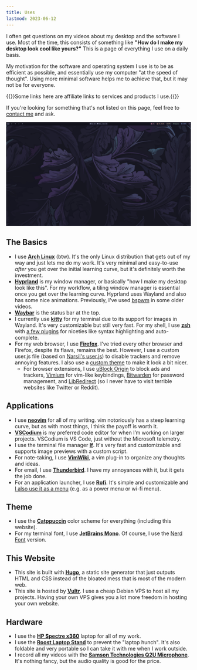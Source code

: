 ```yaml
---
title: Uses
lastmod: 2023-06-12
---
```


I often get questions on my videos about my desktop and the software I use. Most of the time, this consists of something like **"How do I make my desktop look cool like yours?"** This is a page of everything I use on a daily basis.

My motivation for the software and operating system I use is to be as efficient as possible, and essentially use my computer "at the speed of thought". Using more minimal software helps me to achieve that, but it may not be for everyone.

{{<note title="Disclosure">}}Some links here are affiliate links to services and products I use.{{</note>}}

If you're looking for something that's not listed on this page, feel free to [contact me](mailto:eric@ericmurphy.xyz) and ask.

![My Desktop](desktop.png "My cool desktop!! Which is actually just the most efficient way I've found to do my work.")

## The Basics

- I use **[Arch Linux](https://archlinux.org)** (btw). It's the only Linux distribution that gets out of my way and just lets me do my work. It's very minimal and easy-to-use *after* you get over the initial learning curve, but it's definitely worth the investment.
- **[Hyprland](https://hyprland.org/)** is my window manager, or basically "how I make my desktop look like this". For my workflow, a tiling window manager is essential once you get over the learning curve. Hyprland uses Wayland and also has some nice animations. Previously, I've used [bspwm](https://github.com/baskerville/bspwm) in some older videos.
- **[Waybar](https://github.com/Alexays/Waybar)** is the status bar at the top.
- I currently use **[kitty](https://sw.kovidgoyal.net/kitty/)** for my terminal due to its support for images in Wayland. It's very customizable but still very fast. For my shell, I use **[zsh](https://www.youtube.com/watch?v=dRdGq8khTJc)** with [a few plugins](https://www.youtube.com/watch?v=wHnMd8uz6j0) for niceties like syntax highlighting and auto-complete.
- For my web browser, I use **[Firefox](https://www.youtube.com/watch?v=w0SJFED5xK0)**. I've tried every other browser and Firefox, despite its flaws, remains the best. However, I use a custom user.js file (based on [Narsil's user.js](https://codeberg.org/Narsil/user.js/src/branch/main/desktop)) to disable trackers and remove annoying features. I also use a [custom theme](https://github.com/ericmurphyxyz/userchrome.css) to make it look a bit nicer. 
    - For browser extensions, I use [uBlock Origin](https://ublockorigin.com/) to block ads and trackers, [Vimium](https://addons.mozilla.org/en-US/firefox/addon/vimium-ff/) for vim-like keybindings, [Bitwarden](https://bitwarden.com/) for password management, and [LibRedirect](https://www.youtube.com/watch?v=_HlFSg-9dpU) (so I never have to visit terrible websites like Twitter or Reddit).

## Applications

- I use **[neovim](https://www.youtube.com/watch?v=qQvFC0wRiRE)** for all of my writing. vim notoriously has a steep learning curve, but as with most things, I think the payoff is worth it.
- **[VSCodium](https://www.youtube.com/watch?v=c_eFYsuV1PU)** is my preferred code editor for when I’m working on larger projects. VSCodium is VS Code, just without the Microsoft telemetry.
- I use the terminal file manager **[lf](https://www.youtube.com/watch?v=2oWqD3JCXuI)**. It's very fast and customizable and supports image previews with a custom script.
- For note-taking, I use **[VimWiki](https://www.youtube.com/watch?v=HbF0yAghbDo)**, a vim plug-in to organize any thoughts and ideas.
- For email, I use **[Thunderbird](https://www.thunderbird.net/)**. I have my annoyances with it, but it gets the job done.
- For an application launcher, I use **[Rofi](https://www.youtube.com/watch?v=TutfIwxSE_s)**. It's simple and customizable and [I also use it as a menu](https://www.youtube.com/watch?v=v8w1i3wAKiw) (e.g. as a power menu or wi-fi menu).

## Theme

- I use the **[Catppuccin](https://github.com/catppuccin/catppuccin)** color scheme for everything (including this website).
- For my terminal font, I use **[JetBrains Mono](https://www.jetbrains.com/lp/mono/)**. Of course, I use the [Nerd Font](https://www.youtube.com/watch?v=b_FSqS4C1Ns) version.

## This Website

- This site is built with **[Hugo](https://www.youtube.com/watch?v=KwkjqMs7ZYI)**, a static site generator that just outputs HTML and CSS instead of the bloated mess that is most of the modern web.
- This site is hosted by **[Vultr](https://www.vultr.com/?ref=9005580-8H)**. I use a cheap Debian VPS to host all my projects. Having your own VPS gives you a lot more freedom in hosting your own website.

## Hardware

- I use the **[HP Spectre x360](https://amzn.to/3N19Tef)** laptop for all of my work.
- I use the **[Roost Laptop Stand](https://amzn.to/3Ctfghm)** to prevent the "laptop hunch". It's also foldable and very portable so I can take it with me when I work outside.
- I record all my videos with the **[Samson Technologies Q2U Microphone](https://amzn.to/3qEWb9B)**. It's nothing fancy, but the audio quality is good for the price.

